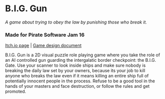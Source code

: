 # B.I.G. Gun
*A game about trying to obey the law by punishing those who break it.*
### Made for Pirate Software Jam 16
[Itch.io page](https://alleine.itch.io/big-gun)
|
[Game design document](https://docs.google.com/document/d/1u5mhz7UhH_cPcH3a1Zd2ZlwPwopHTQXKgr9usxh95fk/edit?usp=sharing)

B.I.G. Gun is a 2D visual puzzle role playing game where you take the role of an AI controlled gun guarding the intergalatic border checkpoint: the B.I.G. Gate. Use your scanner to look inside ships and make sure nobody is breaking the daily law set by your owners, because its your job to kill anyone who breaks the law even if it means killing an entire ship full of potentially innocent people in the process. Refuse to be a good tool in the hands of your masters and face destruction, or follow the rules and get promoted.
